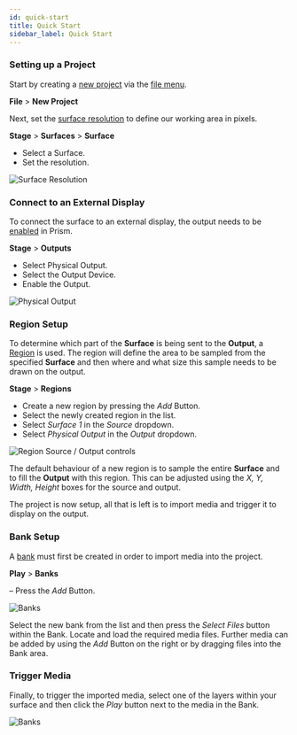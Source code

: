 ```yaml
---
id: quick-start
title: Quick Start
sidebar_label: Quick Start
---
```


### Setting up a Project
Start by creating a [new project](./projects-management.md/#new-project) via the [file menu](./navigation.md/#file).   

**File** > **New Project**

Next, set the [surface resolution](../../prism/stage/surfaces.md/#surface-controls) to define our working area in pixels. 

**Stage** > **Surfaces** > **Surface** 

- Select a Surface.
- Set the resolution. 

![Surface Resolution](/prism-images/quick-start/surface-resolution.png)

### Connect to an External Display

To connect the surface to an external display, the output needs to be [enabled](../../prism/stage/outputs.md/#physical-output-controls) in Prism. 

**Stage** > **Outputs**

- Select Physical Output. 
- Select the Output Device.
- Enable the Output. 

![Physical Output](/prism-images/quick-start/display.png)

### Region Setup

To determine which part of the **Surface** is being sent to the **Output**, a [Region](../../prism/stage/regions.md) is used. The region will define the area to be sampled from the specified **Surface** and then where and what size this sample needs to be drawn on the output. 

**Stage** > **Regions** 

- Create a new region by pressing the *Add* Button. 
- Select the newly created region in the list. 
- Select *Surface 1* in the *Source* dropdown. 
- Select *Physical Output* in the *Output* dropdown. 

![Region Source / Output controls](/prism-images/quick-start/region-source-output.png)

The default behaviour of a new region is to sample the entire **Surface** and to fill the **Output** with this region. This can be adjusted using the *X, Y, Width, Height* boxes for the source and output. 

The project is now setup, all that is left is to import media and trigger it to display on the output. 

### Bank Setup

A [bank](../../prism/play/banks.md) must first be created in order to import media into the project. 

**Play** > **Banks** 

– Press the *Add* Button. 

![Banks](/prism-images/quick-start/banks.png)

Select the new bank from the list and then press the *Select Files* button within the Bank. Locate and load the required media files. Further media can be added by using the *Add* Button on the right or by dragging files into the Bank area.

### Trigger Media

Finally, to trigger the imported media, select one of the layers within your surface and then click the *Play* button next to the media in the Bank. 

![Banks](/prism-images/quick-start/Layer.png)


